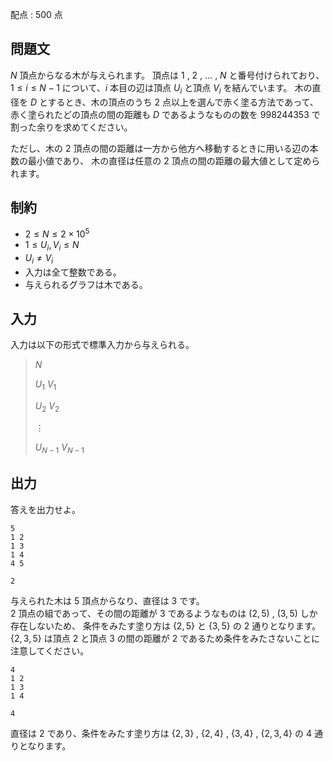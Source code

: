 配点 : $500$ 点

## 問題文

$N$ 頂点からなる木が与えられます。
頂点は $1$ , $2$ , $\ldots$ , $N$ と番号付けられており、
$1\leq i\leq N-1$ について、$i$ 本目の辺は頂点 $U_i$ と頂点 $V_i$ を結んでいます。
木の直径を $D$ とするとき、木の頂点のうち $2$ 点以上を選んで赤く塗る方法であって、
赤く塗られたどの頂点の間の距離も $D$ であるようなものの数を 
$998244353$ で割った余りを求めてください。

ただし、木の $2$ 頂点の間の距離は一方から他方へ移動するときに用いる辺の本数の最小値であり、
木の直径は任意の $2$ 頂点の間の距離の最大値として定められます。

## 制約

- $2 \leq N \leq 2\times 10^5$
- $1 \leq U_i,V_i \leq N$
- $U_i \neq V_i$
- 入力は全て整数である。
- 与えられるグラフは木である。

## 入力

入力は以下の形式で標準入力から与えられる。

> $N$
> 
> $U_1$ $V_1$
> 
> $U_2$ $V_2$
> 
> $\vdots$
> 
> $U_{N-1}$ $V_{N-1}$

## 出力

答えを出力せよ。

```input1
5
1 2
1 3
1 4
4 5
```

```output1
2
```

与えられた木は $5$ 頂点からなり、直径は $3$ です。<br>
 $2$ 頂点の組であって、その間の距離が $3$ であるようなものは $(2,5)$ , $(3,5)$ しか存在しないため、
条件をみたす塗り方は $\lbrace 2,5\rbrace$ と $\lbrace 3,5\rbrace$ の $2$ 通りとなります。<br>
$\lbrace 2,3,5\rbrace$ は頂点 $2$ と頂点 $3$ の間の距離が $2$ であるため条件をみたさないことに注意してください。

```input2
4
1 2
1 3
1 4
```

```output2
4
```

直径は $2$ であり、条件をみたす塗り方は 
$\lbrace 2,3\rbrace$ , $\lbrace 2,4\rbrace$ , $\lbrace 3,4\rbrace$ , $\lbrace 2,3,4\rbrace$ の $4$ 通りとなります。
